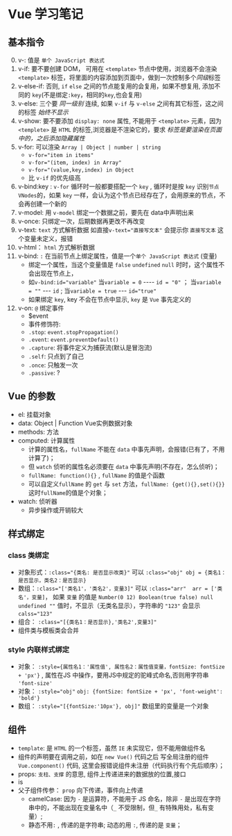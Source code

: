 # Vue 学习笔记

## 基本指令
0. v-: 值是 `单个 JavaScript 表达式`
1. v-if: 要不要创建 DOM， 可用在 `<template>` 节点中使用，浏览器不会渲染 `<template>` 标签，将里面的内容添加到页面中，做到一次控制多个*同级*标签
1. v-else-if: 否则, `if` `else` 之间的节点能复用的会复用，如果不想复用, 添加不同的 `key`(不是绑定`:key`，相同的`key`,也会复用)
1. v-else: 三个要 *同一级别* 连续, 如果 `v-if` 与 `v-else` 之间有其它标签，这之间的标签 *始终不显示*
2. v-show: 要不要添加 `display: none` 属性, 不能用于 `<template>` 元素，因为 `<templete>` 是 `HTML` 的标签,浏览器是不渲染它的，要求 *标签是要渲染在页面中的，之后添加隐藏属性*
3. v-for: 可以渲染 `Array | Object | number | string` 
    - `v-for="item in items"`
    - `v-for="(item, index) in Array"`
    - `v-for="(value,key,index) in Object`
    - 比 `v-if` 的优先级高
4. v-bind:key : `v-for` 循环时一般都要搭配一个 `key` , 循环时是按 `key` 识别`节点VNodes`的，如果 `key` 一样，会认为这个节点已经存在了，会用原来的节点，不会再创建一个新的
5. v-model: 用 `v-model` 绑定一个数据之前，要先在 data中声明出来 
6. v-once: 只绑定一次，后期数据再更改不再改变
7. v-text: `text` 方式解析数据 如直接`v-text="直接写文本"` 会提示你 `直接写文本` 这个变量未定义，报错
8. v-html： `html` 方式解析数据
9. v-bind: `:` 在当前节点上绑定属性，值是一个`单个 JavaScript 表达式` (变量)
    - 绑定一个属性，当这个变量值是 `false` `undefined` `null` 时时，这个属性不会出现在节点上，
    - 如`v-bind:id="variable"`  当`variable = 0` ---- `id = "0"` ； 当`variable = ""` --- `id` ; 当`variable = true` --- `id="true"` 
    - 如果绑定 `key`, key 不会在节点中显示, `key` 是 `Vue` 事先定义的
10. v-on: `@` 绑定事件
    - $event
    - 事件修饰符: 
    - `.stop`: `event.stopPropagation()`
    - `.event`: `event.preventDefault()`
    - `.capture`: 将事件定义为捕获流(默认是冒泡流)
    - `.self`: 只点到了自己
    - `.once`: 只触发一次
    - `.passive`: ?
## Vue 的参数
+ el: 挂载对象
+ data: Object | Function Vue实例数据对象
+ methods: 方法
+ computed: 计算属性
    - 计算的属性名，`fullName` 不能在 `data`  中事先声明，会报错(已有了，不用计算了)；
    - 但 `watch`  侦听的属性名必须要在 `data` 中事先声明(不存在，怎么侦听)；
    - `fullName: function(){}` , `fullName` 的值是个函数
    - 可以自定义`fullName` 的 `get` 与 `set` 方法，`fullName: {get(){},set(){}}` 这时`fullName`的值是个对象；
+ watch: 侦听器
    - 异步操作或开销较大
    
## 样式绑定
### class 类绑定
+ 对象形式：`:class="{类名: 是否显示改类}"`  可以 `:class="obj" obj = {类名1：是否显示，类名2：是否显示}`
+ 数组：`:class="['类名1'，'类名2'，变量3]"` 可以 `:class="arr"  arr = ['类名'，变量]`， 如果 `变量` 的值是 `Number(0 12) Boolean(true false) null undefined ""` 值时，不显示（无类名显示），字符串的 `"123"` 会显示 `calss="123"`
+ 组合： `:class="[{类名1：是否显示},'类名2',变量3]"`
+ 组件类与模板类会合并

### style 内联样式绑定
+ 对象： `:style={属性名1：'属性值', 属性名2：属性值变量，fontSize: fontSize + 'px'}` , 属性在JS 中操作，要用JS中规定的驼峰式命名,否则用字符串 `'font-size'`
+ 对象： `:style="obj"` `obj: {fontSize: fontSize + 'px', 'font-weight': 'bold'}`
+ 数组： `:style="[{fontSize:'10px'}, obj]"`  数组里的变量是一个对象

## 组件
+ `template`: 是 `HTML` 的一个标签，虽然 `IE` 未实现它，但不能用做组件名
+ 组件的声明要在调用之前，如在 `new Vue()` 代码之后 写全局注册的组件 `Vue.component()` 代码, 这里会报错说组件未注册（代码执行有个先后顺序）；
+ props: `支柱、支撑` 的意思, 组件上传递进来的数据放的位置,接口
+ is
+ 父子组件传参： `prop` 向下传递，事件向上传递 
    - camelCase: 因为 `-` 是运算符，不能用于 JS 命名，除非 `-` 是出现在字符串中的，不能出现在变量名中（`_` 不受限制，但`_` 有特殊用处，私有变量）;
    - 静态不用`:` , 传递的是字符串; 动态的用 `:`, 传递的是 `变量`；
    